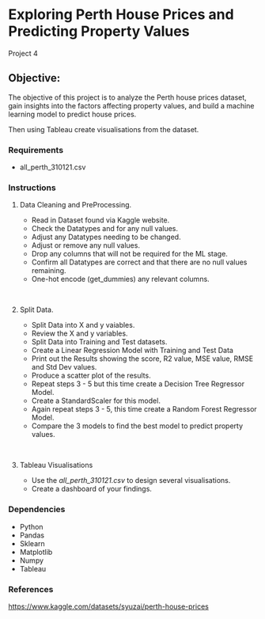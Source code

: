 # Exploring Perth House Prices and Predicting Property Values
Project 4

## Objective: 

The objective of this project is to analyze the Perth house prices dataset, gain insights into the factors affecting property values, and build a machine learning model to predict house prices. 

Then using Tableau create visualisations from the dataset.

### Requirements

* all_perth_310121.csv

### Instructions

1. Data Cleaning and PreProcessing.

    * Read in Dataset found via Kaggle website.
    * Check the Datatypes and for any null values.
    * Adjust any Datatypes needing to be changed.
    * Adjust or remove any null values.
    * Drop any columns that will not be required for the ML stage.
    * Confirm all Datatypes are correct and that there are no null values remaining.
    * One-hot encode (get_dummies) any relevant columns.
<br>    

2. Split Data.

    * Split Data into X and y vaiables.
    * Review the X and y variables.
    * Split Data into Training and Test datasets.
    * Create a Linear Regression Model with Training and Test Data
    * Print out the Results showing the score, R2 value, MSE value, RMSE and Std Dev values.
    * Produce a scatter plot of the results.
    * Repeat steps 3 - 5 but this time create a Decision Tree Regressor Model.
    * Create a StandardScaler for this model.
    * Again repeat steps 3 - 5, this time create a Random Forest Regressor Model.
    * Compare the 3 models to find the best model to predict property values.
<br>

3. Tableau Visualisations

    * Use the *all_perth_310121.csv* to design several visualisations. 
    * Create a dashboard of your findings.



### Dependencies

* Python
* Pandas
* Sklearn
* Matplotlib
* Numpy
* Tableau

### References

https://www.kaggle.com/datasets/syuzai/perth-house-prices